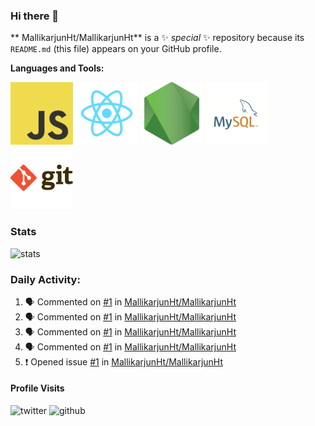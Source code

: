### Hi there 👋


** MallikarjunHt/MallikarjunHt** is a ✨ _special_ ✨ repository because its `README.md` (this file) appears on your GitHub profile.

**Languages and Tools:**  

<code><img height="100" src="https://raw.githubusercontent.com/github/explore/80688e429a7d4ef2fca1e82350fe8e3517d3494d/topics/javascript/javascript.png"></code>
<code><img height="100" src="https://raw.githubusercontent.com/github/explore/80688e429a7d4ef2fca1e82350fe8e3517d3494d/topics/react/react.png"></code>
<code><img height="100" src="https://raw.githubusercontent.com/github/explore/80688e429a7d4ef2fca1e82350fe8e3517d3494d/topics/nodejs/nodejs.png"></code>
<code><img height="100" src="https://raw.githubusercontent.com/github/explore/80688e429a7d4ef2fca1e82350fe8e3517d3494d/topics/mysql/mysql.png"></code>
<code><img height="100" src="https://raw.githubusercontent.com/github/explore/80688e429a7d4ef2fca1e82350fe8e3517d3494d/topics/git/git.png"></code>  

### Stats

![stats](https://github-readme-stats.vercel.app/api?username=MallikarjunHt&theme=tokyonight&count_private=true")

### **Daily Activity:**  

<!--START_SECTION:activity-->
1. 🗣 Commented on [#1](https://github.com/MallikarjunHt/MallikarjunHt/issues/1) in [MallikarjunHt/MallikarjunHt](https://github.com/MallikarjunHt/MallikarjunHt)
2. 🗣 Commented on [#1](https://github.com/MallikarjunHt/MallikarjunHt/issues/1) in [MallikarjunHt/MallikarjunHt](https://github.com/MallikarjunHt/MallikarjunHt)
3. 🗣 Commented on [#1](https://github.com/MallikarjunHt/MallikarjunHt/issues/1) in [MallikarjunHt/MallikarjunHt](https://github.com/MallikarjunHt/MallikarjunHt)
4. 🗣 Commented on [#1](https://github.com/MallikarjunHt/MallikarjunHt/issues/1) in [MallikarjunHt/MallikarjunHt](https://github.com/MallikarjunHt/MallikarjunHt)
5. ❗️ Opened issue [#1](https://github.com/MallikarjunHt/MallikarjunHt/issues/1) in [MallikarjunHt/MallikarjunHt](https://github.com/MallikarjunHt/MallikarjunHt)
<!--END_SECTION:activity-->

#### Profile Visits 
![twitter](https://img.shields.io/twitter/follow/MallikarjunHt?label=Twitter&logo=twitter&style=for-the-badge)
![github](https://img.shields.io/github/followers/MallikarjunHt?label=Followers&logo=GitHub&style=for-the-badge)
